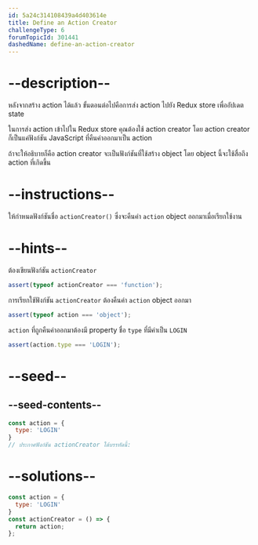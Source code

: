 ```yaml
---
id: 5a24c314108439a4d403614e
title: Define an Action Creator
challengeType: 6
forumTopicId: 301441
dashedName: define-an-action-creator
---
```


# --description--

หลังจากสร้าง action ได้แล้ว ขั้นตอนต่อไปคือการส่ง action ไปยัง Redux store เพื่ออัปเดต state 

ในการส่ง action เข้าไปใน Redux store คุณต้องใช้ action creator 
โดย action creator ก็เป็นแค่ฟังก์ชัน JavaScript ที่คืนค่าออกมาเป็น action 

ถ้าจะให้อธิบายก็คือ action creator จะเป็นฟังก์ชันที่ใช้สร้าง object โดย object นี้จะใช้สื่อถึง action ที่เกิดขึ้น

# --instructions--

ให้กำหนดฟังก์ชันชื่อ `actionCreator()` ซึ่งจะคืนค่า `action` object ออกมาเมื่อเรียกใช้งาน

# --hints--

ต้องเขียนฟังก์ชัน `actionCreator`

```js
assert(typeof actionCreator === 'function');
```

การเรียกใช้ฟังก์ชัน `actionCreator` ต้องคืนค่า `action` object ออกมา

```js
assert(typeof action === 'object');
```

`action` ที่ถูกคืนค่าออกมาต้องมี property ชื่อ `type` ที่มีค่าเป็น `LOGIN`

```js
assert(action.type === 'LOGIN');
```

# --seed--

## --seed-contents--

```js
const action = {
  type: 'LOGIN'
}
// ประกาศฟังก์ชัน actionCreator ใต้บรรทัดนี้:
```

# --solutions--

```js
const action = {
  type: 'LOGIN'
}
const actionCreator = () => {
  return action;
};
```
